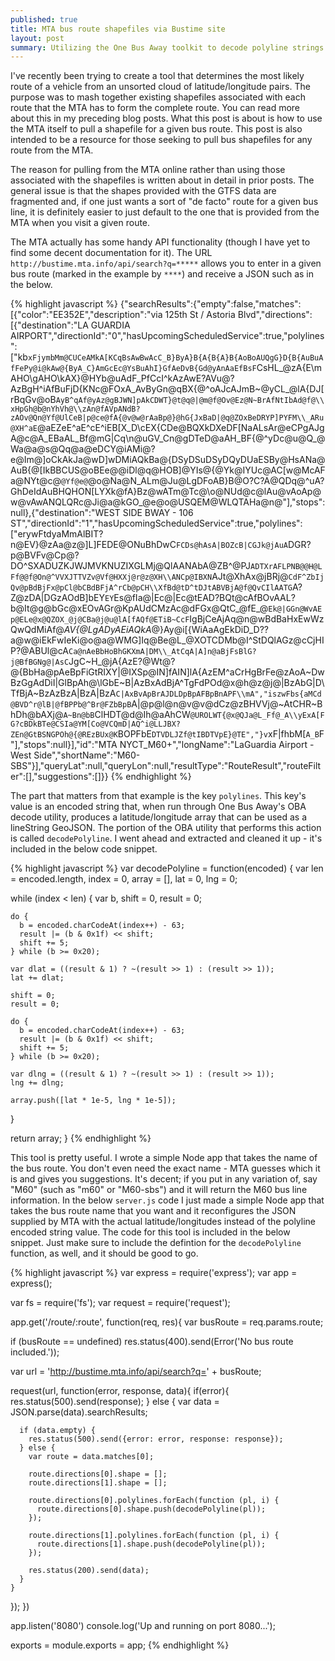```yaml
---
published: true
title: MTA bus route shapefiles via Bustime site
layout: post
summary: Utilizing the One Bus Away toolkit to decode polyline strings from MTA web data
---
```


I've recently been trying to create a tool that determines the most likely route of a vehicle from an unsorted cloud of latitude/longitude pairs. The purpose was to mash together existing shapefiles associated with each route that the MTA has to form the complete route. You can read more about this in my preceding blog posts. What this post is about is how to use the MTA itself to pull a shapefile for a given bus route. This post is also intended to be a resource for those seeking to pull bus shapefiles for any route from the MTA. 

The reason for pulling from the MTA online rather than using those associated with the shapefiles is written about in detail in prior posts. The general issue is that the shapes provided with the GTFS data are fragmented and, if one just wants a sort of "de facto" route for a given bus line, it is definitely easier to just default to the one that is provided from the MTA when you visit a given route.

The MTA actually has some handy API functionality (though I have yet to find some decent documentation for it). The URL `http://bustime.mta.info/api/search?q=*****` allows you to enter in a given bus route (marked in the example by `****`) and receive a JSON such as in the below.

{% highlight javascript %}
{"searchResults":{"empty":false,"matches":[{"color":"EE352E","description":"via 125th St \/ Astoria Blvd","directions":[{"destination":"LA GUARDIA AIRPORT","directionId":"0","hasUpcomingScheduledService":true,"polylines":["kb`xFjymbMm@CUCeAMkA[KCqBsAwBwAcC_B}ByA}B{A{B{A}B{AoBoAUQgG}D{B{AuBuAfFePy@i@kAw@{ByA_C}AmGcEc@YsBuAhI}GfAeDvB{Gd@yAnAaEfBsF`CsHL_@zA{E\\mAHO\\gAHO\\kAX}@HYb@uAdF_PfCcI^kAzAwE?AVu@?AzBgH^iAfBuFjD{KNc@FOxA_AvByGn@qBX{@^oAJcAJmB~@yCL_@lA{DJ[rBqGv@oB`AyB^qAf@yAz@gBJWN]pAkCDWT}@t@q@|@m@f@Ov@Ez@N~BrAfNtIbAd@f@\\xHpGh@b@nYhVh@\\zAn@fAVpANdB?zAOv@Qn@Yf@UlCeB|p@ce@fA{@v@w@rAaBp@}@hG{JxBaD|@q@ZOxBeDRYP]PYFM\\_ARu@XH^aE`@aEZeE^aE^cE^iEB[X_D\\cEX{CDe@BQXkDXeDF[NaALsAr@eCPgAJgA@c@A_EBaAL_Bf@mG|Cq\\n@uGV_Cn@gDTeD@aAH_BF{@^yDc@u@Q_@Wa@a@s@Qq@a@eDCY@iAMi@?e@Im@]oCkAkJa@wD]wDMiAQkBa@{DSyDSuDSyDQyDUaESBy@HsANa@AuB{@[IkBBCUS@oBEe@@iDl@q@HOB]@YIs@{@Yk@IYUc@AC[w@McAFa@NYt@c@`@Yf@e@`@o@Na@N_ALm@Ju@LgDFoAB}B@O?C?A@QDq@^uA?GhDeIdAuBHQHON[LYXk@fA}Bz@wATm@Tc@\\o@NUd@c@lAu@vAoAp@w@vAwANQLQRc@Ji@a@kGO_@e@o@USQEM@WLQTAHa@n@"],"stops":null},{"destination":"WEST SIDE BWAY - 106 ST","directionId":"1","hasUpcomingScheduledService":true,"polylines":["erywFtdyaMmAlBIT?n@EV}@zAa@z@]L]FEDE@ONuBhDwC`FCDs@hAsA|BOZcB|CGJk@jAuA`DGR?p@BVFv@Cp@?DO^SXADUZKJWJMVKNUZIXGLMj@QlAANAbA@ZB^@PJ`ADTXrAFLPNB@@H@LFf@@f@On@^VVXJTTVZv@Vf@HXXj@r@z@XH\\ANCp@IBXN`AJt@XhAx@jBRj@`CdF^ZbIjQv@pBdBjFx@pCl@bCBdBFjA^rCb@pCH\\XfBd@tD^tDJtABVBjA@f@QvCIlAATG`A?Z@zDA|DGzAOdB]bEY`EY`Es@fIa@|Ec@|Ec@tEAD?BQt@cAfBOvAAL?b@It@g@bGc@xEOvAGr@KpAUdCMzAc@dFGx@QtC_@fE_@`Ek@|GGn@WvAEp@ELe@x@QZOX_@j@CBa@j@u@lA[fAQf@ETiB~CcF`IgBjCeAjAq@n@wBdBaHxEwWzQwQdMiAf@_AV{@LgADyAEiAQkA_@}Ay@i[{WiAaAgEkDiD_D??a@w@iEkFwIeKi@o@a@WMG]Iq@Be@L_@XOTCDMb@I^StDQlAGz@cCjHIP?@ABUl@cA`Ca@nAeBbHoBhGKXmA|DM\\_AtCqA|A]n@aBjFsBlG?j@BfBGNg@|AsC`JgC~H_@jA{AzE?@Wt@?@{BbHa@pAeBpFiGtRIXY|@IXSp@IN]fAIN]lA{AzEM^aCrHgBrFe@zAoA~DwBzGgAdDiI|GlBpAh@\\lGbE~B|AzBxAdBjA^TgFdPOd@x@h@z@j@|BzAbG|D\\TfBjA~BzAzBzA|BzA|BzA`C|AxBvApBrAJDLDpBpAFBpBnAPF\\mA","iszwFbs{aMCd@BVD^r@lB|@fBPPb@^Br@FZbBpB`A|@p@l@n@v@v@dCz@zBHVVj@~AtCHR~BhDh@bAXj@`A~Bn@bB`ClHDT@d@Ih@aAhCW`@UROLWT{@x@QJa@L_Ff@_A\\yExA[FG?cBDkBTe@CSIa@YM[Co@VCQmD|AQ^i@LLJBX?ZEn@GtBSNGPOh@{@REzBUx@K`BOPFbE`DTVDLJZf@tIBDTVpE}@TE","}v`xF|fhbM[`A_B`F"],"stops":null}],"id":"MTA NYCT_M60+","longName":"LaGuardia Airport - West Side","shortName":"M60-SBS"}],"queryLat":null,"queryLon":null,"resultType":"RouteResult","routeFilter":[],"suggestions":[]}}
{% endhighlight %}

The part that matters from that example is the key `polylines`. This key's value is an encoded string that, when run through One Bus Away's OBA decode utility, produces a latitude/longitude array that can be used as a lineString GeoJSON. The portion of the OBA utility that performs this action is called `decodePolyline`. I went ahead and extracted and cleaned it up - it's included in the below code snippet.

{% highlight javascript %}
var decodePolyline = function(encoded) {
  var len = encoded.length,
  		index = 0,
  		array = [],
  		lat = 0,
  		lng = 0;

  while (index < len) {
    var b,
    		shift = 0,
    		result = 0;
    
    do {
      b = encoded.charCodeAt(index++) - 63;
      result |= (b & 0x1f) << shift;
      shift += 5;
    } while (b >= 0x20);

    var dlat = ((result & 1) ? ~(result >> 1) : (result >> 1));
    lat += dlat;

    shift = 0;
    result = 0;

    do {
      b = encoded.charCodeAt(index++) - 63;
      result |= (b & 0x1f) << shift;
      shift += 5;
    } while (b >= 0x20);

    var dlng = ((result & 1) ? ~(result >> 1) : (result >> 1));
    lng += dlng;

    array.push([lat * 1e-5, lng * 1e-5]);
  }

  return array;
}
{% endhighlight %}

This tool is pretty useful. I wrote a simple Node app that takes the name of the bus route. You don't even need the exact name - MTA guesses which it is and gives you suggestions. It's decent; if you put in any variation of, say "M60" (such as "m60" or "M60-sbs") and it will return the M60 bus line information. In the below `server.js` code I just made a simple Node app that takes the bus route name that you want and it reconfigures the JSON supplied by MTA with the actual latitude/longitudes instead of the polyline encoded string value. The code for this tool is included in the below snippet. Just make sure to include the defintion for the `decodePolyline` function, as well, and it should be good to go.

{% highlight javascript %}
var express = require('express');
var app = express();

var fs = require('fs');
var request = require('request');

app.get('/route/:route', function(req, res){
  var busRoute = req.params.route;

  if (busRoute == undefined)
    res.status(400).send(Error('No bus route included.'));

  var url = 'http://bustime.mta.info/api/search?q=' + busRoute;

  request(url, function(error, response, data){
    if(error){
      res.status(500).send(response);
    } else {
      var data = JSON.parse(data).searchResults;

      if (data.empty) {
        res.status(500).send({error: error, response: response});
      } else {
        var route = data.matches[0];

        route.directions[0].shape = [];
        route.directions[1].shape = [];

        route.directions[0].polylines.forEach(function (pl, i) {
          route.directions[0].shape.push(decodePolyline(pl));
        });

        route.directions[1].polylines.forEach(function (pl, i) {
          route.directions[1].shape.push(decodePolyline(pl));
        });

        res.status(200).send(data);
      }
    }
  });
})

app.listen('8080')
console.log('Up and running on port 8080...');

exports = module.exports = app;
{% endhighlight %}
